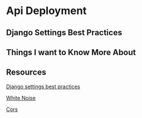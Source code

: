 # Api Deployment

## Django Settings Best Practices

## Things I want to Know More About 

## Resources 

[Django settings best practices](https://djangostars.com/blog/configuring-django-settings-best-practices/)

[White Noise](http://whitenoise.evans.io/en/stable/)

[Cors](https://en.m.wikipedia.org/wiki/Cross-origin_resource_sharing)

